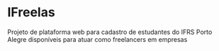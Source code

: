 # IFreelas
Projeto de plataforma web para cadastro de estudantes do IFRS Porto Alegre disponíveis para atuar como freelancers em empresas
